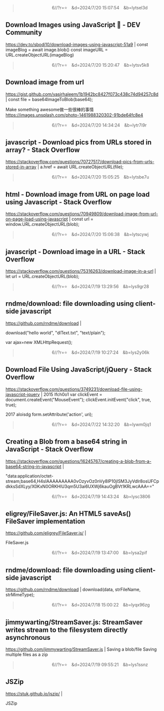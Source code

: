 
>　　　　　　　　6//?r=⭐　&d=2024/7/20 15:07:54　&b=lytsel3d
## Download Images using JavaScript 📸 - DEV Community
https://dev.to/sbodi10/download-images-using-javascript-51a9
|
const imageBlog = await image.blob()
const imageURL = URL.createObjectURL(imageBlog)

>　　　　　　　　6//?r=⭐　&d=2024/7/20 15:20:47　&b=lytsv5k8
## Download image from url
https://gist.github.com/yasirhaleem/1b1942bc8427f073c438c74d94257c8d
|
const file = base64ImageToBlob(base64);

Make something awesome做一些很棒的事情
https://images.unsplash.com/photo-1461988320302-91bde64fc8e4

>　　　　　　　　6//?r=⭐　&d=2024/7/20 14:34:24　&b=lytr7i9r
## javascript - Download pics from URLs stored in array? - Stack Overflow
https://stackoverflow.com/questions/70727517/download-pics-from-urls-stored-in-array
|
a.href = await URL.createObjectURL(file);

>　　　　　　　　6//?r=⭐　&d=2024/7/20 15:05:25　&b=lytsbe7u
## html - Download image from URL on page load using Javascript - Stack Overflow
https://stackoverflow.com/questions/70949809/download-image-from-url-on-page-load-using-javascript
|
const url = window.URL.createObjectURL(blob);

>　　　　　　　　6//?r=⭐　&d=2024/7/20 15:06:38　&b=lytscywj
## javascript - Download image in a URL - Stack Overflow
https://stackoverflow.com/questions/75316263/download-image-in-a-url
|
let url = URL.createObjectURL(blob);

>　　　　　　　　6//?r=⭐　&d=2024/7/19 13:29:56　&b=lys9gr28
## rndme/download: file downloading using client-side javascript
https://github.com/rndme/download
|

download("hello world", "dlText.txt", "text/plain");

var ajax=new XMLHttpRequest();

>　　　　　　　　6//?r=⭐　&d=2024/7/19 10:27:24　&b=lys2y06k
## Download File Using JavaScript/jQuery - Stack Overflow
https://stackoverflow.com/questions/3749231/download-file-using-javascript-jquery
|
2015 
Ifch0o1
var clickEvent = document.createEvent("MouseEvent");
clickEvent.initEvent("click", true, true);

2017
aloisdg
form.setAttribute('action', uri);

>　　　　　　　　6//?r=⭐　&d=2024/7/22 14:32:20　&b=lywm0jq1
## Creating a Blob from a base64 string in JavaScript - Stack Overflow
https://stackoverflow.com/questions/16245767/creating-a-blob-from-a-base64-string-in-javascript
|

"data:application/octet-stream;base64,H4sIAAAAAAAAA0vOzyvOz0nVy8lP10jISM3JyVdIr8osUFCpdkksSdXLyy/X0KxN0ORKHlU3qm5U3ai6UXWj6kauOgBVt1KRLwcAAA=="

>　　　　　　　　6//?r=⭐　&d=2024/7/19 14:43:24　&b=lysc3806
## eligrey/FileSaver.js: An HTML5 saveAs() FileSaver implementation
https://github.com/eligrey/FileSaver.js/
|

FileSaver.js

>　　　　　　　　6//?r=⭐　&d=2024/7/19 13:47:00　&b=lysa2pif
## rndme/download: file downloading using client-side javascript
https://github.com/rndme/download
|
download(data, strFileName, strMimeType);

>　　　　　　　　6//?r=⭐　&d=2024/7/18 15:00:22　&b=lyqx96zg
## jimmywarting/StreamSaver.js: StreamSaver writes stream to the filesystem directly asynchronous
https://github.com/jimmywarting/StreamSaver.js
|
Saving a blob/file
Saving multiple files as a zip

>　　　　　　　　6//?r=⭐　&d=2024/7/19 09:55:21　&b=lys1ssnz
## JSZip
https://stuk.github.io/jszip/
|

JSZip
